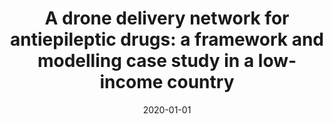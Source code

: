 ---
title: "A drone delivery network for antiepileptic drugs: a framework and modelling case study in a low-income country"
collection: publications
permalink: 'https://doi.org/10.1093/trstmh/trz131'
excerpt: 'FJ Mateen, KHB Leung, AC Vogel, AF Cisse, TCY Chan'
date: 2020-01-01
venue: 'Transactions of The Royal Society of Tropical Medicine and Hygiene'
paperurl: 
citation: 
---